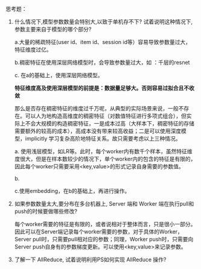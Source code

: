 

思考题：

1. 什么情况下,模型参数数量会特别大,以致于单机存不下? 试着说明这种情况下,参数主要来自于模型的哪个部分?

   a.大量的稀疏特征(user id、item id、session id等）容易导致参数量过大，特征维度过亿。

   b.稠密特征在使用深层网络模型时，会导致参数量过大，如 ：千层的resnet

   c. 在a的基础上，使用深层网络模型。

    **特征维度高及使用深层模型的前提是：数据量足够大。否则容易过拟合且不收敛**

   那么是否存在稠密特征的维度过千万呢，从典型的实际场景来说，一般不存在。可以人为地构造高维度的稠密特征（对数值特征进行多项式组合），但实际上不会大规模的构造稠密特征，一是成本过高（大样本下，稠密特征的存储需要额外的较高的成本），高成本没有带来较高收益；二是可以使用深度模型，implicitly 学习复杂高阶地特征关系。故只需要考虑以上三种情况。

   a. 使用浅层模型，如LR等。此时，每个worker内有数千个样本，虽然特征维度很大，但是在样本数较少的情况下，单个worker内的包含的特征是有限的，因此每个worker只需要采用<key,value>的形式记录自身需要的参数值。

   b.

   c.使用embedding，在b的基础上，再进行操作。

   

2. 如果参数数量太大,要分布在多台机器上, Server 端和 Worker 端在执行pull和push的时候要做哪些修改?

   ​     每个worker需要的特征是有限的，或者说相对于整体而言，只是很小一部分。因此可以在Server端记录每个worker需要的参数，对于具体的Worker，Server pull时，只需要pull相对应的参数；同理，Worker push时，只需要向Server push自身有的参数梯度更新。可以使用<key,value>来记录参数。

     

3. 了解一下 AllReduce, 试着说明利用PS如何实现 AllReduce 操作?